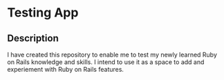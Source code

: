 # Testing App

## Description

I have created this repository to enable me to test my newly learned Ruby on Rails knowledge and skills. I intend to use it as a space to add and experiement with Ruby on Rails features.
